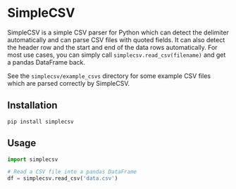# SimpleCSV

SimpleCSV is a simple CSV parser for Python which can detect the delimiter automatically and can parse CSV files with quoted fields. It can also detect the header row and the start and end of the data rows automatically. For most use cases, you can simply call ```simplecsv.read_csv(filename)``` and get a pandas DataFrame back.

See the ```simplecsv/example_csvs``` directory for some example CSV files which are parsed correctly by SimpleCSV.

## Installation

```text
pip install simplecsv
```

## Usage

```python
import simplecsv

# Read a CSV file into a pandas DataFrame
df = simplecsv.read_csv('data.csv')
```
